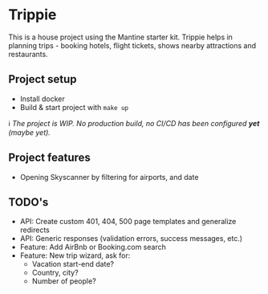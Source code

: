 # Trippie

This is a house project using the Mantine starter kit.
Trippie helps in planning trips - booking hotels, flight tickets, shows nearby attractions and restaurants.

## Project setup

- Install docker
- Build & start project with `make up`

ℹ️ _The project is WIP. No production build, no CI/CD has been configured **yet** (maybe yet)._

## Project features

- Opening Skyscanner by filtering for airports, and date

## TODO's

- API: Create custom 401, 404, 500 page templates and generalize redirects
- API: Generic responses (validation errors, success messages, etc.)
- Feature: Add AirBnb or Booking.com search
- Feature: New trip wizard, ask for:
  - Vacation start-end date?
  - Country, city?
  - Number of people?
